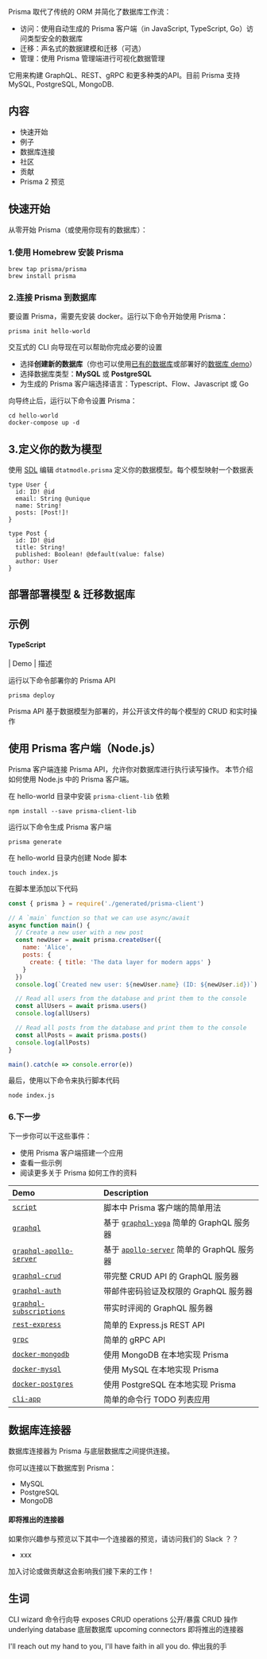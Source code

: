 Prisma 取代了传统的 ORM 并简化了数据库工作流：

- 访问：使用自动生成的 Prisma 客户端（in JavaScript, TypeScript, Go）访问类型安全的数据库
- 迁移：声名式的数据建模和迁移（可选）
- 管理：使用 Prisma 管理端进行可视化数据管理

它用来构建 GraphQL、REST、gRPC 和更多种类的API。目前 Prisma 支持MySQL, PostgreSQL, MongoDB.

## 内容
- 快速开始
- 例子
- 数据库连接
- 社区
- 贡献
- Prisma 2 预览


## 快速开始
从零开始 Prisma（或使用你现有的数据库）：

### 1.使用 Homebrew 安装 Prisma

```shell
brew tap prisma/prisma
brew install prisma
```

### 2.连接 Prisma 到数据库
要设置 Prisma，需要先安装 docker。运行以下命令开始使用 Prisma：

```
prisma init hello-world
```

交互式的 CLI 向导现在可以帮助你完成必要的设置
- 选择**创建新的数据库**（你也可以使用[已有的数据库](https://www.prisma.io/docs/-t003/)或部署好的[数据库 demo](https://www.prisma.io/docs/?redirect=%2Fdocs%2F-t001%2F)）
- 选择数据库类型：**MySQL** 或 **PostgreSQL**
- 为生成的 Prisma 客户端选择语言：Typescript、Flow、Javascript 或 Go

向导终止后，运行以下命令设置 Prisma：
```shell
cd hello-world
docker-compose up -d
```

## 3.定义你的数为模型
使用 [SDL](https://www.prisma.io/blog/graphql-sdl-schema-definition-language-6755bcb9ce51/) 编辑 `dtatmodle.prisma` 定义你的数据模型。每个模型映射一个数据表

```
type User {
  id: ID! @id
  email: String @unique
  name: String!
  posts: [Post!]!
}

type Post {
  id: ID! @id
  title: String!
  published: Boolean! @default(value: false)
  author: User
}
```

## 部署部署模型 & 迁移数据库

## 示例
#### TypeScript
| Demo | 描述

运行以下命令部署你的 Prisma API
```
prisma deploy
```
Prisma API 基于数据模型为部署的，并公开该文件的每个模型的 CRUD 和实时操作

## 使用 Prisma 客户端（Node.js）
Prisma 客户端连接 Prisma API，允许你对数据库进行执行读写操作。
本节介绍如何使用 Node.js 中的 Prisma 客户端。 

在 hello-world 目录中安装 `prisma-client-lib` 依赖
```
npm install --save prisma-client-lib
```

运行以下命令生成 Prisma 客户端
```
prisma generate
```

在 hello-world 目录内创建 Node 脚本
```
touch index.js
```

在脚本里添加以下代码
```js
const { prisma } = require('./generated/prisma-client')

// A `main` function so that we can use async/await
async function main() {
  // Create a new user with a new post
  const newUser = await prisma.createUser({
    name: 'Alice',
    posts: {
      create: { title: 'The data layer for modern apps' }
    }
  })
  console.log(`Created new user: ${newUser.name} (ID: ${newUser.id})`)

  // Read all users from the database and print them to the console
  const allUsers = await prisma.users()
  console.log(allUsers)

  // Read all posts from the database and print them to the console
  const allPosts = await prisma.posts()
  console.log(allPosts)
}

main().catch(e => console.error(e))
```

最后，使用以下命令来执行脚本代码
```
node index.js
```

### 6.下一步
下一步你可以干这些事件：

- 使用 Prisma 客户端搭建一个应用
- 查看一些示例
- 阅读更多关于 Prisma 如何工作的资料


| Demo | Description |
|:------|:----------|
| [`script`](https://github.com/prisma/prisma-examples/tree/master/typescript/script) | 脚本中 Prisma 客户端的简单用法 |
| [`graphql`](https://github.com/prisma/prisma-examples/tree/master/typescript/graphql) |  基于 [`graphql-yoga`](https://github.com/prisma/graphql-yoga) 简单的 GraphQL 服务器  |
| [`graphql-apollo-server`](https://github.com/prisma/prisma-examples/tree/master/typescript/graphql-apollo-server) | 基于 [`apollo-server`](https://www.apollographql.com/docs/apollo-server/) 简单的 GraphQL 服务器  |
| [`graphql-crud`](https://github.com/prisma/prisma-examples/tree/master/typescript/graphql-crud) | 带完整 CRUD API 的 GraphQL 服务器 |
| [`graphql-auth`](https://github.com/prisma/prisma-examples/tree/master/typescript/graphql-auth) |        带邮件密码验证及权限的 GraphQL 服务器 |
| [`graphql-subscriptions`](https://github.com/prisma/prisma-examples/tree/master/typescript/graphql-subscriptions) | 带实时评阅的 GraphQL 服务器 |
| [`rest-express`](https://github.com/prisma/prisma-examples/tree/master/typescript/rest-express) | 简单的 Express.js REST API |
| [`grpc`](https://github.com/prisma/prisma-examples/tree/master/typescript/grpc) | 简单的 gRPC API |
| [`docker-mongodb`](https://github.com/prisma/prisma-examples/tree/master/typescript/docker-mongodb) | 使用 MongoDB 在本地实现 Prisma |
| [`docker-mysql`](https://github.com/prisma/prisma-examples/tree/master/typescript/docker-mysql) | 使用 MySQL 在本地实现 Prisma |
| [`docker-postgres`](https://github.com/prisma/prisma-examples/tree/master/typescript/docker-postgres) | 使用 PostgreSQL 在本地实现 Prisma |
| [`cli-app`](https://github.com/prisma/prisma-examples/tree/master/typescript/cli-app) | 简单的命令行 TODO 列表应用 |


## 数据库连接器
数据库连接器为 Prisma 与底层数据库之间提供连接。

你可以连接以下数据库到 Prisma：

- MySQL
- PostgreSQL
- MongoDB

#### 即将推出的连接器
如果你兴趣参与预览以下其中一个连接器的预览，请访问我们的 Slack ？？

- xxx

加入讨论或做贡献这会影响我们接下来的工作！

## 生词
CLI wizard  命令行向导
exposes CRUD operations 公开/暴露 CRUD 操作
underlying database 底层数据库
upcoming connectors 即将推出的连接器

I'll reach out my hand to you, I'll have faith in all you do. 
伸出我的手
